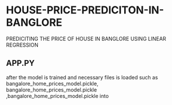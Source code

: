# HOUSE-PRICE-PREDICITON-IN-BANGLORE
PREDICITING THE PRICE OF HOUSE IN BANGLORE USING LINEAR REGRESSION

## APP.PY

after the model is trained and necessary files is loaded such as bangalore_home_prices_model.pickle, bangalore_home_prices_model.pickle ,bangalore_home_prices_model.pickle into

